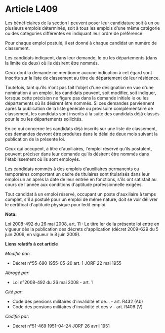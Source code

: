 # Article L409

Les bénéficiaires de la section I peuvent poser leur candidature soit à un ou plusieurs emplois déterminés, soit à tous les
emplois d'une même catégorie ou des catégories différentes en indiquant leur ordre de préférence.

Pour chaque emploi postulé, il est donné à chaque candidat un numéro de classement.

Les candidats indiquent, dans leur demande, le ou les départements (dans la limite de deux) où ils désirent être nommés.

Ceux dont la demande ne mentionne aucune indication à cet égard sont inscrits sur la liste de classement au titre du
département de leur résidence.

Toutefois, tant qu'ils n'ont pas fait l'objet d'une désignation en vue d'une nomination à un emploi, les candidats peuvent,
soit modifier, soit indiquer, lorsque cette précision ne figure pas dans la demande initiale le ou les départements où ils
désirent être nommés. Si ces demandes parviennent après la publication de la liste générale ou provisoire complémentaire de
classement, les candidats sont inscrits à la suite des candidats déjà classés pour le ou les départements sollicités.

En ce qui concerne les candidats déjà inscrits sur une liste de classement, ces demandes devront être produites dans le délai
de deux mois suivant la publication de la présente loi.

Ceux qui occupent, à titre d'auxiliaires, l'emploi réservé qu'ils postulent, peuvent préciser dans leur demande qu'ils
désirent être nommés dans l'établissement où ils sont employés.

Les candidats nommés à des emplois d'auxiliaires permanents ou temporaires comportant un cadre de titulaires sont titularisés
dans leur emploi un an après la date de leur entrée en fonctions, s'ils ont satisfait au cours de l'année aux conditions
d'aptitude professionnelle exigées.

Tout candidat à un emploi réservé, occupant un poste d'auxiliaire à temps complet, s'il a postulé pour un emploi de même
nature, doit se voir délivrer le certificat d'aptitude physique pour ledit emploi.

**Nota:**

Loi 2008-492 du 26 mai 2008, art. 11 : Le titre Ier de la présente loi entre en vigueur dès la publication des décrets
d'application (décret 2009-629 du 5 juin 2009, en vigueur le 8 juin 2009).

**Liens relatifs à cet article**

_Modifié par_:

  - Décret n°55-690 1955-05-20 art. 1 JORF 22 mai 1955

_Abrogé par_:

  - Loi n°2008-492 du 26 mai 2008 - art. 1

_Cité par_:

  - Code des pensions militaires d'invalidité et de... - art. R432 (Ab)
  - Code des pensions militaires d'invalidité et des v - art. R406 (V)

_Codifié par_:

  - Décret n°51-469 1951-04-24 JORF 26 avril 1951
